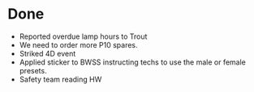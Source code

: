 # Done

- Reported overdue lamp hours to Trout
- We need to order more P10 spares.
- Striked 4D event
- Applied sticker to BWSS instructing techs to use the male or female presets.
- Safety team reading HW
